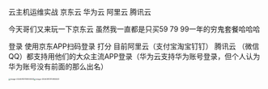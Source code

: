 云主机运维实战   京东云  华为云   阿里云   腾讯云



今天哥们又来玩一下京东云   虽然我一直都是只买59  79   99一年的穷鬼套餐哈哈哈 

登录    使用京东APP扫码登录      打分 目前阿里云（支付宝淘宝钉钉） 腾讯云 （微信QQ）都支持用他们的大众主流APP登录（华为云支持华为账号登录，但个人认为华为账号没有前面的那么出名）

<img src="https://raw.githubusercontent.com/AHUA-Official/TAEveryday/main/assets/image-20240813110800033.png" alt="image-20240813110800033" style="zoom:25%;" /><img src="https://raw.githubusercontent.com/AHUA-Official/TAEveryday/main/assets/image-20240813110955533.png" alt="image-20240813110955533" style="zoom:25%;" />



